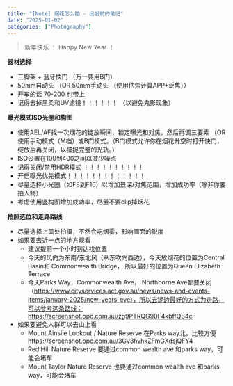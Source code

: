 ```yaml
---
title: "[Note] 烟花怎么拍 - 出发前的笔记"
date: "2025-01-02"
categories: ["Photography"]
---
```



> 新年快乐 ！ 
> Happy New Year ！

**器材选择**

-   三脚架  + 蓝牙快门 （万一要用B门）
-   50mm自动头 （OR 50mm手动头 （使用估焦计算APP+泛焦））
-   开车的话 70-200 也带上
-   记得去掉黑柔和UV滤镜！！！！！！ （以避免鬼影现象）

**曝光模式ISO光圈和构图**

-   使用AEL/AF找一次烟花的绽放瞬间，锁定曝光和对焦，然后再调三要素 （OR 使用手动模式（M档）或B门模式。（B门模式允许你在烟花升空时打开快门，绽放后再关闭，以捕捉完整的光轨。）
-   ISO设置在100到400之间以减少噪点
-   记得关闭/禁用HDR模式 ！！！！！！！！！！
-   开启曝光优先模式！！！！！！！！！！！！！
-   尽量选择小光圈（如F8到F16）以增加景深/对焦范围，增加成功率（除非你要拍人物）
-   考虑使用竖构图增加成功率，尽量不要clip掉烟花

**拍照选位和走路路线**

-   尽量选择上风处拍摄，不然会吃烟雾，影响画面的锐度
-   如果要去近一点的地方观看
    -   建议提前一个小时到达找位置
    -   今天的风向为东南/东北风（从东吹向西边），今天放烟花的位置为Central Basin和 Commonwealth Bridge， 所以最好的位置为Queen Elizabeth Terrace
    -   今天Parks Way，Commonwealth Ave， Northborne Ave都要关闭（https://www.cityservices.act.gov.au/news/news-and-events-items/january-2025/new-years-eve），所以去湖边最好的方式为走路，可以参考这条路线：https://screenshot.opc.com.au/zg9PTRQG90F4kbffQS4c
-   如果要避免人群可以去山上看
    -   Mount Ainslie Lookout / Nature Reserve 在Parks way北，比较方便 https://screenshot.opc.com.au/3Gv3hvhkZFmGXdsjQFY4
    -   Red Hill Nature Reserve 要通过common wealth ave 和parks way，可能会堵车
    -   Mount Taylor Nature Reserve 也要通过common wealth ave 和parks way，可能会堵车


